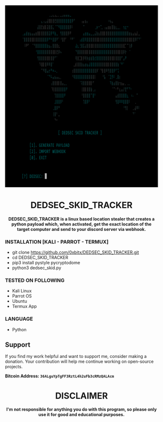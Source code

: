 
<p align="center">
<img src="https://github.com/0xbitx/DEDSEC_SKID_TRACKER/blob/main/banner.png", width="600", height="600">
</p>
<h1 align="center"> DEDSEC_SKID_TRACKER</h1>
<h4 align="center"> DEDSEC_SKID_TRACKER is a linux based location stealer that creates a python payload which, when activated, get the exact location of the target computer and send to your discord server via webhook.</h4>

### INSTALLATION [KALI - PARROT - TERMUX]
* git clone https://github.com/0xbitx/DEDSEC_SKID_TRACKER.git
* cd DEDSEC_SKID_TRACKER
* pip3 install pystyle pycryptodome
* python3 dedsec_skid.py

### TESTED ON FOLLOWING
* Kali Linux 
* Parrot OS 
* Ubuntu
* Termux App

### LANGUAGE 
* Python


## Support

If you find my work helpful and want to support me, consider making a donation. Your contribution will help me continue working on open-source projects.

**Bitcoin Address: `36ALguYpTgFF3RztL4h2uFb3cRMzQALAcm`**

<h1 align="center"> DISCLAIMER </h1>

<h4 align="center">I'm not responsible for anything you do with this program, so please only use it for good and educational purposes. </h4>
